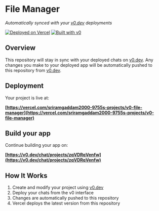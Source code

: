 # File Manager

*Automatically synced with your [v0.dev](https://v0.dev) deployments*

[![Deployed on Vercel](https://img.shields.io/badge/Deployed%20on-Vercel-black?style=for-the-badge&logo=vercel)](https://vercel.com/sriramgaddam2000-9755s-projects/v0-file-manager)
[![Built with v0](https://img.shields.io/badge/Built%20with-v0.dev-black?style=for-the-badge)](https://v0.dev/chat/projects/zqVDRqVenfw)

## Overview

This repository will stay in sync with your deployed chats on [v0.dev](https://v0.dev).
Any changes you make to your deployed app will be automatically pushed to this repository from [v0.dev](https://v0.dev).

## Deployment

Your project is live at:

**[https://vercel.com/sriramgaddam2000-9755s-projects/v0-file-manager](https://vercel.com/sriramgaddam2000-9755s-projects/v0-file-manager)**

## Build your app

Continue building your app on:

**[https://v0.dev/chat/projects/zqVDRqVenfw](https://v0.dev/chat/projects/zqVDRqVenfw)**

## How It Works

1. Create and modify your project using [v0.dev](https://v0.dev)
2. Deploy your chats from the v0 interface
3. Changes are automatically pushed to this repository
4. Vercel deploys the latest version from this repository
